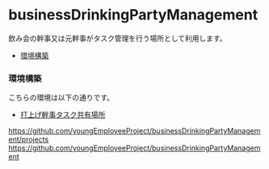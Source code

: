 # businessDrinkingPartyManagement
飲み会の幹事又は元幹事がタスク管理を行う場所として利用します。

- [環境構築](#環境構築)

### 環境構築
こちらの環境は以下の通りです。
- [打上げ幹事タスク共有場所](projects)<br>


https://github.com/youngEmployeeProject/businessDrinkingPartyManagement/projects
https://github.com/youngEmployeeProject/businessDrinkingPartyManagement
